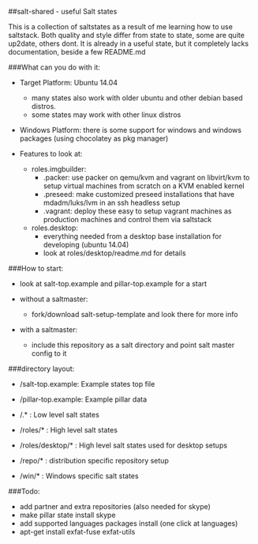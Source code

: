 ##salt-shared - useful Salt states

This is a collection of saltstates as a result of me learning how to use saltstack.
Both quality and style differ from state to state, some are quite up2date, others dont.
It is already in a useful state, but it completely lacks documentation, beside a few README.md

###What can you do with it:

 * Target Platform: Ubuntu 14.04
   * many states also work with older ubuntu and other debian based distros.
   * some states may work with other linux distros
 * Windows Platform: there is some support for windows and windows packages (using chocolatey as pkg manager)

 * Features to look at:
   * roles.imgbuilder:
     * .packer: use packer on qemu/kvm and vagrant on libvirt/kvm to setup virtual machines from scratch on a KVM enabled kernel
     * .preseed: make customized preseed installations that have mdadm/luks/lvm in an ssh headless setup
     * .vagrant: deploy these easy to setup vagrant machines as production machines and control them via saltstack
   * roles.desktop:
     * everything needed from a desktop base installation for developing (ubuntu 14.04)
     * look at roles/desktop/readme.md for details

###How to start:

 * look at salt-top.example and pillar-top.example for a start

 * without a saltmaster:
   * fork/download salt-setup-template and look there for more info

 * with a saltmaster:
   * include this repository as a salt directory and point salt master config to it


###directory layout:

 * /salt-top.example: Example states top file
 * /pillar-top.example: Example pillar data

 * /.*      : Low level salt states
 * /roles/* : High level salt states
 * /roles/desktop/*
            : High level salt states used for desktop setups 

 * /repo/*  : distribution specific repository setup
 * /win/*   : Windows specific salt states


###Todo:
 * add partner and extra repositories (also needed for skype)
 * make pillar state install skype
 * add supported languages packages install (one click at languages)
 * apt-get install exfat-fuse exfat-utils
